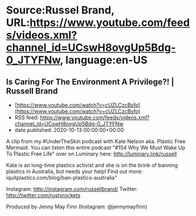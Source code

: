 # Source:Russel Brand, URL:https://www.youtube.com/feeds/videos.xml?channel_id=UCswH8ovgUp5Bdg-0_JTYFNw, language:en-US

## Is Caring For The Environment A Privilege?! | Russell Brand
 - [https://www.youtube.com/watch?v=cUZLCzcBsfo](https://www.youtube.com/watch?v=cUZLCzcBsfo)
 - RSS feed: https://www.youtube.com/feeds/videos.xml?channel_id=UCswH8ovgUp5Bdg-0_JTYFNw
 - date published: 2020-10-13 00:00:00+00:00

A clip from my #UnderTheSkin podcast with Kate Nelson aka. Plastic Free Mermaid. You can listen this entire podcast "#154 Why We Must Wake Up To Plastic Free Life" over on Luminary here: http://luminary.link/russell

Kate is an long-time plastics activist and she is on the brink of banning plastics in Australia, but needs your help! Find out more: iquitplastics.com/blog/ban-plastics-australia"

Instagram: http://instagram.com/russellbrand/
Twitter: http://twitter.com/rustyrockets

Produced by Jenny May Finn (Instagram: @jennymayfinn)

